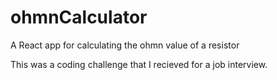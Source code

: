 # ohmnCalculator
A React app for calculating the ohmn value of a resistor

This was a coding challenge that I recieved for a job interview.
